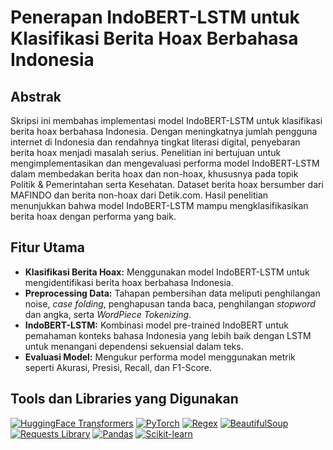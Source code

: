 # Penerapan IndoBERT-LSTM untuk Klasifikasi Berita Hoax Berbahasa Indonesia

## Abstrak

Skripsi ini membahas implementasi model IndoBERT-LSTM untuk klasifikasi berita hoax berbahasa Indonesia. Dengan meningkatnya jumlah pengguna internet di Indonesia dan rendahnya tingkat literasi digital, penyebaran berita hoax menjadi masalah serius. Penelitian ini bertujuan untuk mengimplementasikan dan mengevaluasi performa model IndoBERT-LSTM dalam membedakan berita hoax dan non-hoax, khususnya pada topik Politik & Pemerintahan serta Kesehatan. Dataset berita hoax bersumber dari MAFINDO dan berita non-hoax dari Detik.com. Hasil penelitian menunjukkan bahwa model IndoBERT-LSTM mampu mengklasifikasikan berita hoax dengan performa yang baik.

## Fitur Utama

*   **Klasifikasi Berita Hoax:** Menggunakan model IndoBERT-LSTM untuk mengidentifikasi berita hoax berbahasa Indonesia.
*   **Preprocessing Data:** Tahapan pembersihan data meliputi penghilangan noise, *case folding*, penghapusan tanda baca, penghilangan *stopword* dan angka, serta *WordPiece Tokenizing*.
*   **IndoBERT-LSTM:** Kombinasi model pre-trained IndoBERT untuk pemahaman konteks bahasa Indonesia yang lebih baik dengan LSTM untuk menangani dependensi sekuensial dalam teks.
*   **Evaluasi Model:** Mengukur performa model menggunakan metrik seperti Akurasi, Presisi, Recall, dan F1-Score.

## Tools dan Libraries yang Digunakan

[![HuggingFace Transformers](https://img.shields.io/badge/HuggingFace_Transformers-PyTorch-orange?style=for-the-badge&logo=huggingface&logoColor=white)](https://huggingface.co/docs/transformers/index)
[![PyTorch](https://img.shields.io/badge/PyTorch-Deep_Learning-red?style=for-the-badge&logo=pytorch&logoColor=white)](https://pytorch.org/)
[![Regex](https://img.shields.io/badge/Regex-Pattern_Matching-green?style=for-the-badge&logo=regex&logoColor=white)](https://docs.python.org/3/library/re.html)
[![BeautifulSoup](https://img.shields.io/badge/BeautifulSoup-Web_Scraping-blue?style=for-the-badge&logo=beautifulsoup&logoColor=white)](https://www.crummy.com/software/BeautifulSoup/bs4/doc/)
[![Requests Library](https://img.shields.io/badge/Requests_Library-HTTP-purple?style=for-the-badge&logo=requests&logoColor=white)](https://docs.python-requests.org/en/latest/)
[![Pandas](https://img.shields.io/badge/Pandas-Data_Analysis-yellow?style=for-the-badge&logo=pandas&logoColor=white)](https://pandas.pydata.org/)
[![Scikit-learn](https://img.shields.io/badge/Scikit--learn-Machine_Learning-brightgreen?style=for-the-badge&logo=scikitlearn&logoColor=white)](https://scikit-learn.org/stable/)
